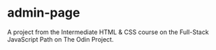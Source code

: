 # admin-page
A project from the Intermediate HTML &amp; CSS course on the Full-Stack JavaScript Path on The Odin Project.
